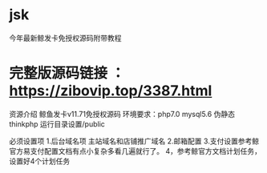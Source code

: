 # jsk
今年最新鲸发卡免授权源码附带教程
# 完整版源码链接 ：https://zibovip.top/3387.html
资源介绍
鲸鱼发卡v11.71免授权源码
环境要求：php7.0 mysql5.6 伪静态thinkphp
运行目录设置/public

必须设置项
1.后台域名项 主站域名和店铺推广域名
2.邮箱配置
3.支付设置参考鲸官方易支付配置文档有点小复杂多看几遍就行了。
4，参考鲸官方文档计划任务，设置好4个计划任务
